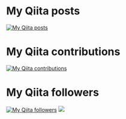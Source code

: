 # My Qiita posts
[![My Qiita posts](https://qiita-badge.apiapi.app/s/toshiki-anraku/posts.svg)](http://qiita.com/toshiki-anraku)
# My Qiita contributions
[![My Qiita contributions](https://qiita-badge.apiapi.app/s/toshiki-anraku/contributions.svg)](http://qiita.com/toshiki-anraku)
# My Qiita followers
[![My Qiita followers](https://qiita-badge.apiapi.app/s/toshiki-anraku/followers.svg)](http://qiita.com/toshiki-anraku)
![](https://komarev.com/ghpvc/?username=toshiki-anraku)
